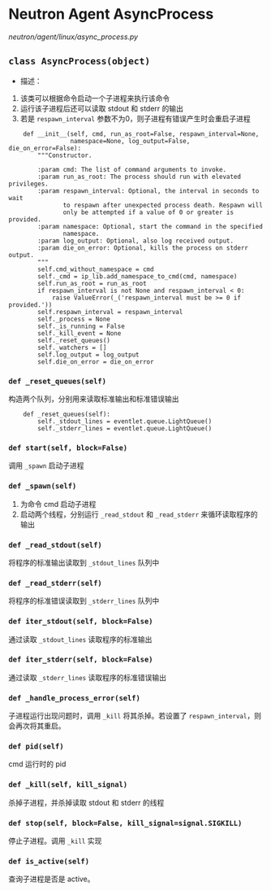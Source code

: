 # Neutron Agent AsyncProcess

*neutron/agent/linux/async_process.py*

## `class AsyncProcess(object)`

* 描述：
 1. 该类可以根据命令启动一个子进程来执行该命令
 2. 运行该子进程后还可以读取 stdout 和 stderr 的输出
 3. 若是 `respawn_interval` 参数不为0，则子进程有错误产生时会重启子进程

```
    def __init__(self, cmd, run_as_root=False, respawn_interval=None,
                 namespace=None, log_output=False, die_on_error=False):
        """Constructor.

        :param cmd: The list of command arguments to invoke.
        :param run_as_root: The process should run with elevated privileges.
        :param respawn_interval: Optional, the interval in seconds to wait
               to respawn after unexpected process death. Respawn will
               only be attempted if a value of 0 or greater is provided.
        :param namespace: Optional, start the command in the specified
               namespace.
        :param log_output: Optional, also log received output.
        :param die_on_error: Optional, kills the process on stderr output.
        """
        self.cmd_without_namespace = cmd
        self._cmd = ip_lib.add_namespace_to_cmd(cmd, namespace)
        self.run_as_root = run_as_root
        if respawn_interval is not None and respawn_interval < 0:
            raise ValueError(_('respawn_interval must be >= 0 if provided.'))
        self.respawn_interval = respawn_interval
        self._process = None
        self._is_running = False
        self._kill_event = None
        self._reset_queues()
        self._watchers = []
        self.log_output = log_output
        self.die_on_error = die_on_error
```

### `def _reset_queues(self)`

构造两个队列，分别用来读取标准输出和标准错误输出

```
    def _reset_queues(self):
        self._stdout_lines = eventlet.queue.LightQueue()
        self._stderr_lines = eventlet.queue.LightQueue()
```

### `def start(self, block=False)`

调用 `_spawn` 启动子进程

### `def _spawn(self)`

1. 为命令 cmd 启动子进程
2. 启动两个线程，分别运行 `_read_stdout` 和 `_read_stderr` 来循环读取程序的输出

### `def _read_stdout(self)`

将程序的标准输出读取到 `_stdout_lines` 队列中

### `def _read_stderr(self)`

将程序的标准错误读取到 `_stderr_lines` 队列中

### `def iter_stdout(self, block=False)`

通过读取 `_stdout_lines` 读取程序的标准输出

### `def iter_stderr(self, block=False)`

通过读取 `_stderr_lines` 读取程序的标准错误输出

### `def _handle_process_error(self)`

子进程运行出现问题时，调用 `_kill` 将其杀掉。若设置了 `respawn_interval`，则会再次将其重启。

### `def pid(self)`

cmd 运行时的 pid

### `def _kill(self, kill_signal)`

杀掉子进程，并杀掉读取 stdout 和 stderr 的线程

### `def stop(self, block=False, kill_signal=signal.SIGKILL)`

停止子进程。调用 `_kill` 实现

### `def is_active(self)`

查询子进程是否是 active。